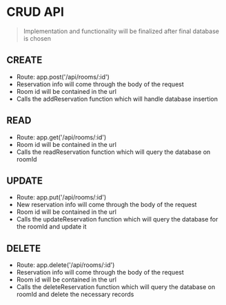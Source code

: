 # CRUD API

> Implementation and functionality will be finalized after final database is chosen
  
## CREATE
- Route: app.post('/api/rooms/:id')
- Reservation info will come through the body of the request
- Room id will be contained in the url
- Calls the addReservation function which will handle database insertion

## READ
- Route: app.get('/api/rooms/:id')
- Room id will be contained in the url
- Calls the readReservation function which will query the database on roomId

## UPDATE
- Route: app.put('/api/rooms/:id')
- New reservation info will come through the body of the request
- Room id will be contained in the url
- Calls the updateReservation function which will query the database for the roomId and update it

## DELETE
- Route: app.delete('/api/rooms/:id')
- Reservation info will come through the body of the request
- Room id will be contained in the url
- Calls the deleteReservation function which will query the database on roomId and delete the necessary records